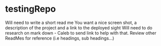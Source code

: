 # testingRepo
Will need to write a short read me
You want a nice screen shot, a description of the project and a link to the deployed sight
Will need to do research on mark down - Caleb to send link to help with that. 
Review other ReadMes for reference (i.e headings, sub headings...)
